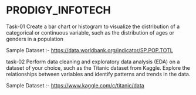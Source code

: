 # PRODIGY_INFOTECH
Task-01 Create a bar chart or histogram to visualize the distribution of a categorical or continuous variable, such as the distribution of ages or genders in a population

Sample Dataset :- https://data.worldbank.org/indicator/SP.POP.TOTL


task-02
Perform data cleaning and exploratory data analysis (EDA) on a dataset of your choice, such as the Titanic dataset from Kaggle. Explore the relationships between variables and identify patterns and trends in the data.

Sample Dataset :- https://www.kaggle.com/c/titanic/data
